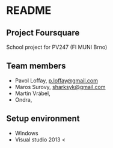 # README #

## Project Foursquare ##
School project for PV247 (FI MUNI Brno)

## Team members ##
* Pavol Loffay, p.loffay@gmail.com
* Maros Surovy, sharksyk@gmail.com
* Martin Vrábel,
* Ondra,

## Setup environment ##
* Windows
* Visual studio 2013 <